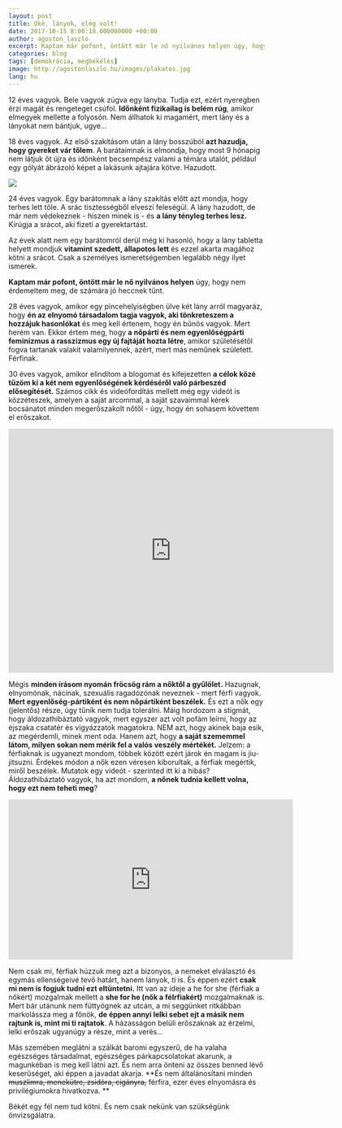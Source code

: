 ```yaml
---
layout: post
title: Oké, lányok, elég volt!
date: 2017-10-15 8:00:18.000000000 +00:00
author: agoston_laszlo
excerpt: Kaptam már pofont, öntött már le nő nyilvános helyen úgy, hogy nem érdemeltem meg, de számára jó heccnek tűnt. mégis hazugnak, elnyomónak, nácinak, szexuális ragadózónak neveznek - mert férfi vagyok. Mert egyenlőség-pártiként és nem nőpártiként beszélek.
categories: blog
tags: [demokrácia, megbékélés]
image: http://agostonlaszlo.hu/images/plakatos.jpg
lang: hu
---
```

12 éves vagyok. Bele vagyok zúgva egy lányba. Tudja ezt, ezért nyeregben érzi magát és rengeteget csúfol. **Időnként fizikailag is belém rúg**, amikor elmegyek mellette a folyosón. Nem állhatok ki magamért, mert lány és a lányokat nem bántjuk, ugye...

18 éves vagyok. Az első szakításom után a lány bosszúból **azt hazudja, hogy gyereket vár tőlem**. A barátaimnak is elmondja, hogy most 9 hónapig nem látjuk őt újra és időnként becsempész valami a témára utalót, például egy gólyát ábrázoló képet a lakásunk ajtajára kötve. Hazudott.

![](http://agostonlaszlo.hu/images/feminizmus-egyutt.jpg)

24 éves vagyok. Egy barátomnak a lány szakítás előtt azt mondja, hogy terhes lett tőle. A srác tisztességből elveszi feleségül. A lány hazudott, de már nem védekeznek - hiszen minek is - és **a lány tényleg terhes lesz.** Kirúgja a srácot, aki fizeti a gyerektartást.

Az évek alatt nem egy barátomról derül még ki hasonló, hogy a lány tabletta helyett mondjuk **vitamint szedett, állapotos lett** és ezzel akarta magához kötni a srácot. Csak a személyes ismeretségemben legalább négy ilyet ismerek.

**Kaptam már pofont, öntött már le nő nyilvános helyen** úgy, hogy nem érdemeltem meg, de számára jó heccnek tűnt.

28 éves vagyok, amikor egy pincehelyiségben ülve két lány arról magyaráz, hogy **én az elnyomó társadalom tagja vagyok, aki tönkreteszem a hozzájuk hasonlókat** és meg kell értenem, hogy én bűnös vagyok. Mert herém van. Ekkor értem meg, hogy **a nőpárti és nem egyenlőségpárti feminizmus a rasszizmus egy új fajtáját hozta létre**, amikor születésétől fogva tartanak valakit valamilyennek, azért, mert más neműnek született. Férfinak.

30 éves vagyok, amikor elindítom a blogomat és kifejezetten **a célok közé tűzöm ki a két nem egyenlőségének kérdéséről való párbeszéd elősegítését.** Számos cikk és videófordítás mellett még egy videót is közzéteszek, amelyen a saját arcommal, a saját szavaimmal kérek bocsánatot minden megerőszakolt nőtől - úgy, hogy én sohasem követtem el erőszakot. 

<iframe src="https://player.vimeo.com/video/238743602" width="640" height="480" frameborder="0" webkitallowfullscreen mozallowfullscreen allowfullscreen></iframe>

Mégis **minden írásom nyomán fröcsög rám a nőktől a gyűlölet.** Hazugnak, elnyomónak, nácinak, szexuális ragadózónak neveznek - mert férfi vagyok. **Mert egyenlőség-pártiként és nem nőpártiként beszélek.** És ezt a nők egy (jelentős) része, úgy tűnik nem tudja tolerálni. Máig hordozom a stigmát, hogy áldozathibáztató vagyok, mert egyszer azt volt pofám leírni, hogy az éjszaka csatatér és vigyázzatok magatokra. NEM azt, hogy akinek baja esik, az megérdemli, minek ment oda. Hanem azt, hogy **a saját szememmel látom, milyen sokan nem mérik fel a valós veszély mértékét.** Jelzem: a férfiaknak is ugyanezt mondom, többek között ezért járok én magam is jiu-jitsuzni. Érdekes módon a nők ezen véresen kiborultak, a férfiak megértik, miről beszélek. Mutatok egy videót - szerinted itt ki a hibás? Áldozathibáztató vagyok, ha azt mondom, **a nőnek tudnia kellett volna, hogy ezt nem teheti meg**? 

<iframe width="560" height="315" src="https://www.youtube.com/embed/8kiapst3KmU?rel=0&amp;showinfo=0&amp;start=10" frameborder="0" allowfullscreen></iframe>

Nem csak mi, férfiak húzzuk meg azt a bizonyos, a nemeket elválasztó és egymás ellenségeivé tevő határt, hanem lányok, ti is. És éppen ezért **csak mi nem is fogjuk tudni ezt eltüntetni.** Itt van az ideje a he for she (férfiak a nőkért) mozgalmak mellett a **she for he (nők a félrfiakért)** mozgalmaknak is. Mert bár utánunk nem füttyögnek az utcán, a mi seggünket ritkábban markolássza meg a főnök, **de éppen annyi lelki sebet ejt a másik nem rajtunk is, mint mi ti rajtatok**. A házasságon belüli erőszaknak az érzelmi, lelki erőszak ugyanúgy a része, mint a  verés...

Más szemében meglátni a szálkát baromi egyszerű, de ha valaha egészséges társadalmat, egészséges párkapcsolatokat akarunk, a magunkéban is meg kell látni azt. És nem arra önteni az összes benned lévő keserűséget, aki éppen a javadat akarja. **És nem általánosítani minden <s>muszlimra, menekütre, zsidóra, cigányra,</s> férfira, ezer éves elnyomásra és privilégiumokra hivatkozva. **

Békét egy fél nem tud kötni. És nem csak nekünk van szükségünk önvizsgálatra.
